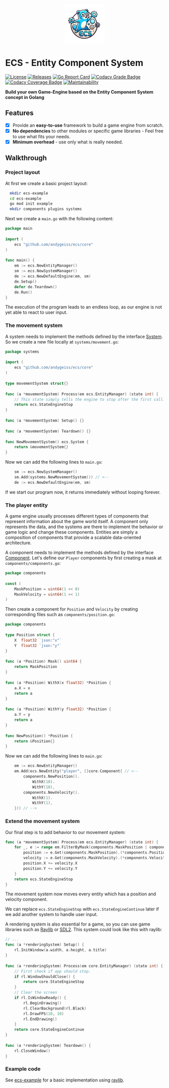 <p align="center">  
<img src="https://github.com/andygeiss/ecs/blob/master/logo.png?raw=true" />
</p>

# ECS - Entity Component System

[![License](https://img.shields.io/github/license/andygeiss/ecs)](https://github.com/andygeiss/ecs/blob/master/LICENSE)
[![Releases](https://img.shields.io/github/v/release/andygeiss/ecs)](https://github.com/andygeiss/ecs/releases)
[![Go Report Card](https://goreportcard.com/badge/github.com/andygeiss/ecs)](https://goreportcard.com/report/github.com/andygeiss/ecs)
[![Codacy Grade Badge](https://app.codacy.com/project/badge/Grade/b4f4c9b35f4b46d8bf19f73379864b45)](https://app.codacy.com/gh/andygeiss/ecs/dashboard?utm_source=gh&utm_medium=referral&utm_content=&utm_campaign=Badge_grade)
[![Codacy Coverage Badge](https://app.codacy.com/project/badge/Coverage/b4f4c9b35f4b46d8bf19f73379864b45)](https://app.codacy.com/gh/andygeiss/ecs/dashboard?utm_source=gh&utm_medium=referral&utm_content=&utm_campaign=Badge_coverage)
[![Maintainability](https://api.codeclimate.com/v1/badges/5a2fd230f2eae6f244f2/maintainability)](https://codeclimate.com/github/andygeiss/ecs/maintainability)

**Build your own Game-Engine based on the Entity Component System concept in Golang**

## Features

- [x] Provide an **easy-to-use** framework to build a game engine from scratch.
- [x] **No dependencies** to other modules or specific game libraries - Feel free to use what fits your needs.
- [x] **Minimum overhead** - use only what is really needed.

## Walkthrough

### Project layout

At first we create a basic project layout:

```bash
  mkdir ecs-example
  cd ecs-example
  go mod init example
  mkdir components plugins systems
```

Next we create a `main.go` with the following content:

```go
package main

import (
	ecs "github.com/andygeiss/ecs/core"
)

func main() {
	em := ecs.NewEntityManager()
	sm := ecs.NewSystemManager()
	de := ecs.NewDefaultEngine(em, sm)
	de.Setup()
	defer de.Teardown()
	de.Run()
}
```

The execution of the program leads to an endless loop, as our engine is not yet able to react to user input.

### The movement system

A system needs to implement the methods defined by the interface [System](https://github.com/andygeiss/ecs/blob/master/core/system.go).
So we create a new file locally at `systems/movement.go`:

```go
package systems

import (
	ecs "github.com/andygeiss/ecs/core"
)

type movementSystem struct{}

func (a *movementSystem) Process(em ecs.EntityManager) (state int) {
	// This state simply tells the engine to stop after the first call.
	return ecs.StateEngineStop
}

func (a *movementSystem) Setup() {}

func (a *movementSystem) Teardown() {}

func NewMovementSystem() ecs.System {
	return &movementSystem{}
}
```

Now we can add the following lines to `main.go`:

```go
	sm := ecs.NewSystemManager()
	sm.Add(systems.NewMovementSystem()) // <--
	de := ecs.NewDefaultEngine(em, sm)
```

If we start our program now, it returns immediately without looping forever.

### The player entity

A game engine usually processes different types of components that represent information about the game world itself.
A component only represents the data, and the systems are there to implement the behavior or game logic and change these components.
Entities are simply a composition of components that provide a scalable data-oriented architecture.

A component needs to implement the methods defined by the interface [Component](https://github.com/andygeiss/ecs/blob/master/core/entity.go).
Let's define our `Player` components by first creating a mask at `components/components.go`:

```go
package components

const (
	MaskPosition = uint64(1 << 0)
	MaskVelocity = uint64(1 << 1)
)
```

Then create a component for `Position` and `Velocity` by creating corresponding files such as `components/position.go`:

```go
package components

type Position struct {
	X  float32 `json:"x"`
	Y  float32 `json:"y"`
}

func (a *Position) Mask() uint64 {
	return MaskPosition
}

func (a *Position) WithX(x float32) *Position {
	a.X = x
	return a
}

func (a *Position) WithY(y float32) *Position {
	a.Y = y
	return a
}

func NewPosition() *Position {
	return &Position{}
}
```

Now we can add the following lines to `main.go`:

```go
	em := ecs.NewEntityManager()
	em.Add(ecs.NewEntity("player", []core.Component{ // <--
		components.NewPosition().
			WithX(10).
			WithY(10),
		components.NewVelocity().
			WithX(1).
			WithY(1),
	})) // -->
```

### Extend the movement system

Our final step is to add behavior to our movement system:

```go
func (a *movementSystem) Process(em ecs.EntityManager) (state int) {
	for _, e := range em.FilterByMask(components.MaskPosition | components.MaskVelocity) {
		position := e.Get(components.MaskPosition).(*components.Position)
		velocity := e.Get(components.MaskVelocity).(*components.Velocity)
		position.X += velocity.X
		position.Y += velocity.Y
	}
	return ecs.StateEngineStop
}
```

The movement system now moves every entity which has a position and velocity component.

We can replace `ecs.StateEngineStop` with `ecs.StateEngineContinue` later if we add another system to handle user input.

A rendering system is also essential for a game, so you can use game libraries such as [Raylib](https://pkg.go.dev/github.com/gen2brain/raylib-go/raylib) or [SDL2](https://pkg.go.dev/github.com/veandco/go-sdl2).
This system could look like this with raylib:

```go
// ...
func (a *renderingSystem) Setup() {
	rl.InitWindow(a.width, a.height, a.title)
}

func (a *renderingSystem) Process(em core.EntityManager) (state int) {
	// First check if app should stop.
	if rl.WindowShouldClose() {
		return core.StateEngineStop
	}
	// Clear the screen
	if rl.IsWindowReady() {
		rl.BeginDrawing()
		rl.ClearBackground(rl.Black)
		rl.DrawFPS(10, 10)
		rl.EndDrawing()
	}
	return core.StateEngineContinue
}

func (a *renderingSystem) Teardown() {
	rl.CloseWindow()
}
```

### Example code

See [ecs-example](https://github.com/andygeiss/ecs-example) for a basic implementation using [raylib](https://pkg.go.dev/github.com/gen2brain/raylib-go/raylib).
